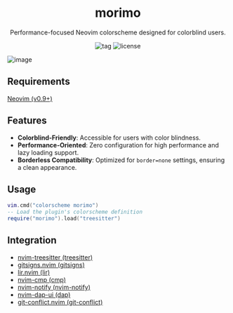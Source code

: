 <h1 align="center">morimo</h1>
<div align="center">
  <p>Performance-focused Neovim colorscheme designed for colorblind users.</p>
  <img alt="tag" src="https://img.shields.io/github/v/tag/ttak0422/morimo?style=for-the-badge&label=latest%20tag&color=orange">
  <img alt="license" src="https://img.shields.io/github/license/ttak0422/morimo?style=for-the-badge">
</div>

![image](https://github.com/ttak0422/morimo/assets/15827817/8ec442bb-47d2-4fc9-b505-477394b3ee7b)

## Requirements

[Neovim (v0.9+)](https://github.com/neovim/neovim)

## Features

- **Colorblind-Friendly**: Accessible for users with color blindness.
- **Performance-Oriented**: Zero configuration for high performance and lazy loading support.
- **Borderless Compatibility**: Optimized for `border=none` settings, ensuring a clean appearance.

## Usage

```lua
vim.cmd("colorscheme morimo")
-- Load the plugin's colorscheme definition
require("morimo").load("treesitter")
```

## Integration 

- [nvim-treesitter (treesitter)](https://github.com/nvim-treesitter/nvim-treesitter)
- [gitsigns.nvim (gitsigns)](https://github.com/lewis6991/gitsigns.nvim)
- [lir.nvim (lir)](https://github.com/tamago324/lir.nvim)
- [nvim-cmp (cmp)](https://github.com/hrsh7th/nvim-cmp)
- [nvim-notify (nvim-notify)](https://github.com/rcarriga/nvim-notify)
- [nvim-dap-ui (dap)](https://github.com/rcarriga/nvim-dap-ui)
- [git-conflict.nvim (git-conflict)](https://github.com/akinsho/git-conflict.nvim/tree/main)
